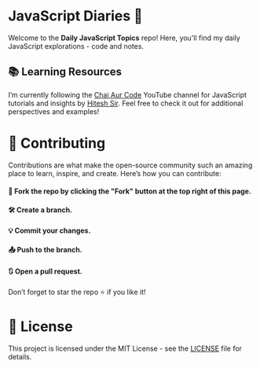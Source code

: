 # JavaScript Diaries 🚀

Welcome to the **Daily JavaScript Topics** repo! Here, you'll find my daily JavaScript explorations - code and notes.

## 📚 Learning Resources
I’m currently following the <a href="https://www.youtube.com/playlist?list=PLu71SKxNbfoBuX3f4EOACle2y-tRC5Q37">Chai Aur Code</a> YouTube channel for JavaScript tutorials and insights by <a href="https://github.com/hiteshchoudhary">Hitesh Sir</a>. Feel free to check it out for additional perspectives and examples!

# 🤝 Contributing
Contributions are what make the open-source community such an amazing place to learn, inspire, and create. Here’s how you can contribute:

#### 🍴 Fork the repo by clicking the "Fork" button at the top right of this page.
#### 🛠️ Create a branch.
#### 💡 Commit your changes.
#### 📤 Push to the branch.
#### 🔃 Open a pull request.

Don’t forget to star the repo ⭐ if you like it!

# 📝 License
This project is licensed under the MIT License - see the <a href = "https://github.com/neeru24/JavaScript/blob/main/LICENSE">LICENSE</a> file for details.
